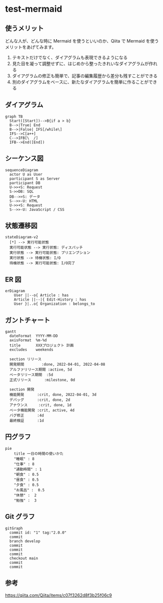 # test-mermaid

## 使うメリット

どんな人が、どんな時に Mermaid を使うといいのか、Qiita で Mermaid を使うメリットをあげてみます。

1. テキストだけでなく、ダイアグラムも表現できるようになる
1. 見た目を凝って調整せずに、はじめから整ったきれいなダイアグラムが作れる
1. ダイアグラムの修正も簡単で、記事の編集履歴から差分も残すことができる
1. 別のダイアグラムをベースに、新たなダイアグラムを簡単に作ることができる

## ダイアグラム

```mermaid
graph TB
  Start([Start])-->B{if a > b}
  B-->|True| End
  B-->|False| IFS[/while\]
  IFS-->C[a++]
  C-->IFB[\  /]
  IFB-->End([End])
```

## シーケンス図

```mermaid
sequenceDiagram
  actor U as User
  participant S as Server
  participant DB
  U->>+S: Request
  S->>DB: SQL
  DB-->>S: データ
  S-->>-U: HTML
  U->>+S: Request
  S-->>-U: JavaScript / CSS
```

## 状態遷移図

```mermaid
stateDiagram-v2
  [*] --> 実行可能状態
  実行可能状態 --> 実行状態: ディスパッチ
  実行状態 --> 実行可能状態: プリエンプション
  実行状態 --> 待機状態: I/O
  待機状態 --> 実行可能状態: I/O完了
```

## ER 図

```mermaid
erDiagram
    User ||--o{ Article : has
    Article ||--|{ Edit-History : has
    User }|..o{ Organization : belongs_to
```

## ガントチャート

```mermaid
gantt
  dateFormat  YYYY-MM-DD
  axisFormat  %m-%d
  title       XXXプロジェクト 計画
  excludes    weekends

  section リリース
  開発期間        :done, 2022-04-01, 2022-04-08
  アルファリリース期間 :active, 5d
  ベータリリース期間  :5d
  正式リリース      :milestone, 0d

  section 開発
  機能開発      :crit, done, 2022-04-01, 3d
  デバッグ      :crit, done, 2d
  アナウンス     :crit, done, 1d
  ベータ機能開発 :crit, active, 4d
  バグ修正      :4d
  最終検証      :1d

```

## 円グラフ

```mermaid
pie
    title 一日の時間の使いかた
    "睡眠" : 8
    "仕事" : 8
    "通勤時間" : 1
    "朝食" : 0.5
    "昼食" : 0.5
    "夕食" : 0.5
    "お風呂" :  0.5
    "休憩" :  2
    "勉強" :  3
```

## Git グラフ

```mermaid
gitGraph
  commit id: "1" tag:"2.0.0"
  commit
  branch develop
  commit
  commit
  commit
  checkout main
  commit
  commit
```

## 参考

https://qiita.com/Qiita/items/c07f3262d8f3b25f06c9
